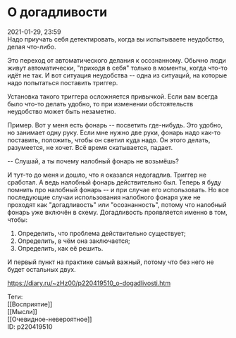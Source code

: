 О догадливости
===============

   
 2021-01-29, 23:59   
  Надо приучать себя детектировать, когда вы испытываете неудобство, делая что-либо.   
   
 Это переход от автоматического делания к осознанному. Обычно люди живут автоматически, "приходя в себя" только в моменты, когда что-то идёт не так. И вот ситуация неудобства -- одна из ситуаций, на которые надо попытаться поставить триггер.   
   
 Установка такого триггера осложняется привычкой. Если вам всегда было что-то делать удобно, то при изменении обстоятельств неудобство может быть незаметно.   
   
 Пример. Вот у меня есть фонарь -- посветить где-нибудь. Это удобно, но занимает одну руку. Если мне нужно две руки, фонарь надо как-то поставить, положить, чтобы он светил куда надо. Он этого делать, разумеется, не хочет. Всё время скатывается, падает.   
   
 -- Слушай, а ты почему налобный фонарь не возьмёшь?   
   
 И тут-то до меня и дошло, что я оказался недогадлив. Триггер не сработал. А ведь налобный фонарь действительно был. Теперь я буду помнить про налобный фонарь -- и при случае его использовать. Но все последующие случаи использования налобного фонаря уже не проходят как "догадливость" или "осознанность", потому что налобный фонарь уже включён в схему. Догадливость проявляется именно в том, чтобы:   
 1) Определить, что проблема действительно существует;   
 2) Определить, в чём она заключается;   
 3) Определить, как её решить.   
   
 И первый пункт на практике самый важный, потому что без него не будет остальных двух.   
    
 <https://diary.ru/~zHz00/p220419510_o-dogadlivosti.htm>   
   
 Теги:   
 [[Восприятие]]   
 [[Мысли]]   
 [[Очевидное-невероятное]]   
 ID: p220419510